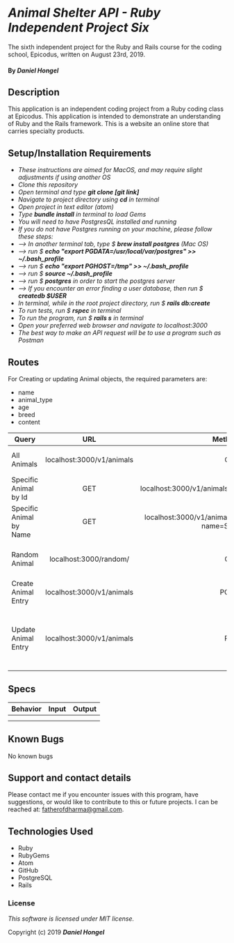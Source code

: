 # _Animal Shelter API - Ruby Independent Project Six_

 The sixth independent project for the Ruby and Rails course for the coding school, Epicodus, written on August 23rd, 2019.

#### By _**Daniel Hongel**_

## Description

This application is an independent coding project from a Ruby coding class at Epicodus. This application is intended to demonstrate an understanding of Ruby and the Rails framework. This is a website an online store that carries specialty products.

## Setup/Installation Requirements

* _These instructions are aimed for MacOS, and may require slight adjustments if using another OS_
* _Clone this repository_
* _Open terminal and type **git clone [git link]**_
* _Navigate to project directory using **cd** in terminal_
* _Open project in text editor (atom)_
* _Type **bundle install** in terminal to load Gems_
* _You will need to have PostgresQL installed and running_
* _If you do not have Postgres running on your machine, please follow these steps:_
* _--> In another terminal tab, type $ **brew install postgres** (Mac OS)_
* _--> run $ **echo "export PGDATA=/usr/local/var/postgres" >> ~/.bash_profile**_
* _--> run $ **echo "export PGHOST=/tmp" >> ~/.bash_profile**_
* _--> run $ **source ~/.bash_profile**_
* _--> run $ **postgres** in order to start the postgres server_
* _--> If you encounter an error finding a user database, then run $ **createdb $USER**_
* _In terminal, while in the root project directory, run $ **rails db:create**_
* _To run tests, run $ **rspec** in terminal_
* _To run the program, run $ **rails s** in terminal_
* _Open your preferred web browser and navigate to localhost:3000_
* _The best way to make an API request will be to use a program such as Postman_

## Routes

For Creating or updating Animal objects, the required parameters are:
* name
* animal_type
* age
* breed
* content

| Query | URL | Method | Return |
| ------- |:------:| ------:| ------:|
| All Animals | localhost:3000/v1/animals | GET | A list of all animals in shelter |
| Specific Animal by Id | GET | localhost:3000/v1/animals/:id | Target animal by id |
| Specific Animal by Name | GET | localhost:3000/v1/animals/?name=Sam | Entry for "Sam" or other name entered |
| Random Animal | localhost:3000/random/ | GET | Returns one randomly selected animal |
| Create Animal Entry | localhost:3000/v1/animals | POST | Http status :created |
| Update Animal Entry | localhost:3000/v1/animals | PUT | The animal entry for [ANIMAL NAME] has been updated successfully. |

## Specs

| Behavior | Input | Output |
| ------------- |:-------------:| -----:|
||||
||||

## Known Bugs

No known bugs

## Support and contact details

Please contact me if you encounter issues with this program, have suggestions, or would like to contribute to this or future projects. I can be reached at:  fatherofdharma@gmail.com.

## Technologies Used

* Ruby
* RubyGems
* Atom
* GitHub
* PostgreSQL
* Rails

### License
_This software is licensed under MIT license._

Copyright (c) 2019 **_Daniel Hongel_**
